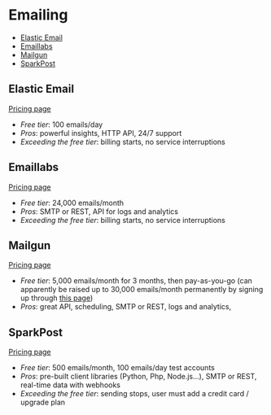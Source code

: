 # Emailing

<!-- TOC depthFrom:2 -->

- [Elastic Email](#elastic-email)
- [Emaillabs](#emaillabs)
- [Mailgun](#mailgun)
- [SparkPost](#sparkpost)

<!-- /TOC -->

## Elastic Email

[Pricing page](https://elasticemail.com/pricing/)

* *Free tier*: 100 emails/day
* *Pros*: powerful insights, HTTP API, 24/7 support
* *Exceeding the free tier*: billing starts, no service interruptions

## Emaillabs

[Pricing page](http://emaillabs.io/pricing/)

* *Free tier*: 24,000 emails/month
* *Pros*: SMTP or REST, API for logs and analytics
* *Exceeding the free tier*: billing starts, no service interruptions

## Mailgun

[Pricing page](http://www.mailgun.com/pricing)

* *Free tier*: 5,000 emails/month for 3 months, then pay-as-you-go (can apparently be raised up to 30,000 emails/month permanently by signing up through [this page](http://www.mailgun.com/google))
* *Pros*: great API, scheduling, SMTP or REST, logs and analytics,

## SparkPost

[Pricing page](https://www.sparkpost.com/pricing/)

* *Free tier*: 500 emails/month, 100 emails/day test accounts
* *Pros*: pre-built client libraries (Python, Php, Node.js...), SMTP or REST, real-time data with webhooks
* *Exceeding the free tier*: sending stops, user must add a credit card / upgrade plan
